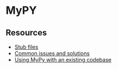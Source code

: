 # MyPY


## Resources

- [Stub files](https://mypy.readthedocs.io/en/stable/stubs.html)
- [Common issues and solutions](https://mypy.readthedocs.io/en/stable/common_issues.html)
- [Using MyPy with an existing codebase](https://mypy.readthedocs.io/en/stable/existing_code.html)
